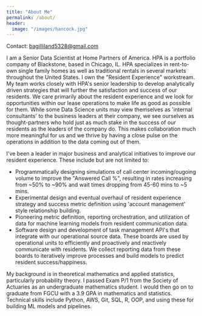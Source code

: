 ```yaml
---
title: "About Me"
permalink: /about/
header:
  image: "/images/hancock.jpg"
---
```


Contact: bagilliland5328@gmail.com

I am a Senior Data Scientist at Home Partners of America. HPA is a portfolio company of Blackstone, based in Chicago, IL. HPA specializes in rent-to-own single family homes as well as traditional rentals in several markets throughout the United States. I own the "Resident Experience" workstream. My team works closely with HPA's senior leadership to develop analytically driven strategies that will further the satisfaction and success of our residents. We care primarily about the resident experience and we look for opportunities within our lease operations to make life as good as possible for them. While some Data Science units may view themselves as 'internal consultants' to the business leaders at their company, we see ourselves as thought-partners who hold just as much stake in the success of our residents as the leaders of the company do. This makes collaboration much more meaningful for us and we thrive by having a close pulse on the operations in addition to the data coming out of them.

I've been a leader in major business and analytical initiatives to improve our resident experience. These include but are not limited to:
* Programmatically designing simulations of call center incoming/ougoing volume to improve the "Answered Call %", resulting in rates increasing from ~50% to ~90% and wait times dropping from 45-60 mins to ~5 mins.
* Experimental design and eventual overhaul of resident experience strategy and success metric definition using 'account management' style relationship building. 
* Pioneering metric definition, reporting orchestration, and utilization of data for machine learning models from resident communication data.
* Software design and development of task management API's that integrate with our operational source data. These boards are used by operational units to efficiently and proactively and reactively communicate with residents. We collect reporting data from these boards to iteratively improve processes and build models to predict resident success/happiness.

My background is in theoretical mathematics and applied statistics, particularly probability theory. I passed Exam P/1 from the Society of Actuaries as an undergraduate mathematics student. I would then go on to graduate from FGCU with a 3.9 GPA in mathematics and statistics. Technical skills include Python, AWS, Git, SQL, R, OOP, and using these for building ML models and pipelines.